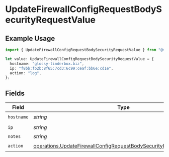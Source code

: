 # UpdateFirewallConfigRequestBodySecurityRequestValue

## Example Usage

```typescript
import { UpdateFirewallConfigRequestBodySecurityRequestValue } from "@vercel/sdk/models/operations/updatefirewallconfig.js";

let value: UpdateFirewallConfigRequestBodySecurityRequestValue = {
  hostname: "glossy-tinderbox.biz",
  ip: "f8bb:fb2b:8f65:7cd3:6c99:ceaf:bb6e:cd1e",
  action: "log",
};
```

## Fields

| Field                                                                                                                                                          | Type                                                                                                                                                           | Required                                                                                                                                                       | Description                                                                                                                                                    |
| -------------------------------------------------------------------------------------------------------------------------------------------------------------- | -------------------------------------------------------------------------------------------------------------------------------------------------------------- | -------------------------------------------------------------------------------------------------------------------------------------------------------------- | -------------------------------------------------------------------------------------------------------------------------------------------------------------- |
| `hostname`                                                                                                                                                     | *string*                                                                                                                                                       | :heavy_check_mark:                                                                                                                                             | N/A                                                                                                                                                            |
| `ip`                                                                                                                                                           | *string*                                                                                                                                                       | :heavy_check_mark:                                                                                                                                             | N/A                                                                                                                                                            |
| `notes`                                                                                                                                                        | *string*                                                                                                                                                       | :heavy_minus_sign:                                                                                                                                             | N/A                                                                                                                                                            |
| `action`                                                                                                                                                       | [operations.UpdateFirewallConfigRequestBodySecurityRequest8ValueAction](../../models/operations/updatefirewallconfigrequestbodysecurityrequest8valueaction.md) | :heavy_check_mark:                                                                                                                                             | N/A                                                                                                                                                            |